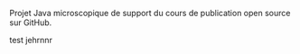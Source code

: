 Projet Java microscopique de support du cours de publication
open source sur GitHub.


test 
jehrnnr
